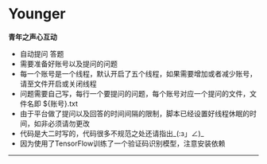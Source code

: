 # Younger
**青年之声心互动**  
* 自动提问 答题
* 需要准备好账号以及提问的问题
* 每一个账号是一个线程，默认开启了五个线程，如果需要增加或者减少账号，请至文件开启或关闭线程
* 问题需要自己写，每行一个要提问的问题，每个账号对应一个提问的文件，文件名即 ${账号}.txt
* 由于平台做了提问以及回答的时间间隔的限制，脚本已经设置好线程休眠的时间，如非必须请勿更改
* 代码是大二时写的，代码很多不规范之处还请指出_(:з」∠)_
* 因为使用了TensorFlow训练了一个验证码识别模型，注意安装依赖
----

